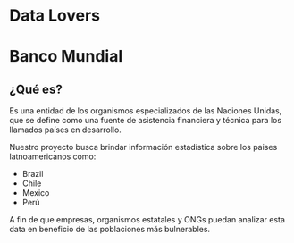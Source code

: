 # Data Lovers

# Banco Mundial

## ¿Qué es?

Es una entidad de los organismos especializados de las Naciones Unidas, que se define como una fuente de asistencia financiera y técnica para los llamados países en desarrollo.

Nuestro proyecto busca brindar información estadística sobre los paises latnoamericanos como: 

- Brazil 
- Chile
- Mexico
- Perú


 A fin de que empresas, organismos estatales y ONGs puedan analizar esta data en beneficio de las poblaciones más bulnerables.









